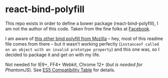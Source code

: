 # react-bind-polyfill

This repo exists in order to define a bower package (react-bind-polyfill), I am not the author of this code. Taken from the fine folks at [Facebook](https://github.com/facebook/react/blob/3dc10749080a460e48bee46d769763ec7191ac76/src/test/phantomjs-shims.js).

I am aware of [this other bind polyfill from Mozilla](https://github.com/kdimatteo/bind-polyfill) – hey, most of this readme file comes from there – but it wasn’t working perfectly (`instanceof called on an object with an invalid prototype property`) and this one was, so I decided to package it and get on with my life.

Not needed for IE9+, FF4+ Webkit, Chrome 12+ (_but is needed for PhantomJS_). See [ES5 Compatibility Table](http://kangax.github.io/es5-compat-table/#Function.prototype.bind) for details.
